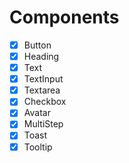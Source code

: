 # Components

- [x] Button
- [x] Heading
- [x] Text
- [x] TextInput
- [x] Textarea
- [x] Checkbox
- [x] Avatar
- [x] MultiStep
- [x] Toast
- [x] Tooltip
